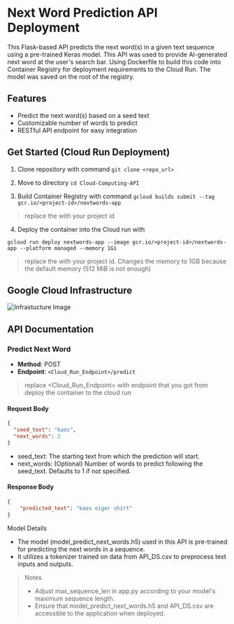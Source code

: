 # Next Word Prediction API Deployment

This Flask-based API predicts the next word(s) in a given text sequence using a pre-trained Keras model. This API was used to provide AI-generated next word at the user's search bar. Using Dockerfile to build this code into Container Registry for deployment requirements to the Cloud Run. The model was saved on the root of the registry.

## Features

- Predict the next word(s) based on a seed text
- Customizable number of words to predict
- RESTful API endpoint for easy integration

## Get Started (Cloud Run Deployment)

1. Clone repository with command `git clone <repo_url>`
2. Move to directory `cd Cloud-Computing-API`

3. Build Container Registry with command `gcloud builds submit --tag gcr.io/<project-id>/nextwords-app`
> replace the <project-id> with your project id

4. Deploy the container into the Cloud run with
```
gcloud run deploy nextwords-app --image gcr.io/<project-id>/nextwords-app --platform managed --memory 1Gi
```
> replace the <project-id> with your project id. Changes the memory to 1GB because the default memory (512 MiB is not enough)

## Google Cloud Infrastructure
![Infrastucture Image](https://github.com/C241-PS127/Cloud-Computing-API/blob/main/Infrastucture/Lokal.ind%20Diagram.png)

## API Documentation

### Predict Next Word

- **Method**: POST
- **Endpoint**: `<Cloud_Run_Endpoint>/predict`
> replace <Cloud_Run_Endpoint> with endpoint that you got from deploy the container to the cloud run

#### Request Body
```json
{
  "seed_text": "kaos",
  "next_words": 2
}
```
* seed_text: The starting text from which the prediction will start.
* next_words: (Optional) Number of words to predict following the seed_text. Defaults to 1 if not specified.

#### Response Body
```json
{
    "predicted_text": "kaos eiger shirt"
}
```
Model Details
* The model (model_predict_next_words.h5) used in this API is pre-trained for predicting the next words in a sequence.
* It utilizes a tokenizer trained on data from API_DS.csv to preprocess text inputs and outputs.
> Notes
> * Adjust max_sequence_len in app.py according to your model's maximum sequence length.
> * Ensure that model_predict_next_words.h5 and API_DS.csv are accessible to the application when deployed.
